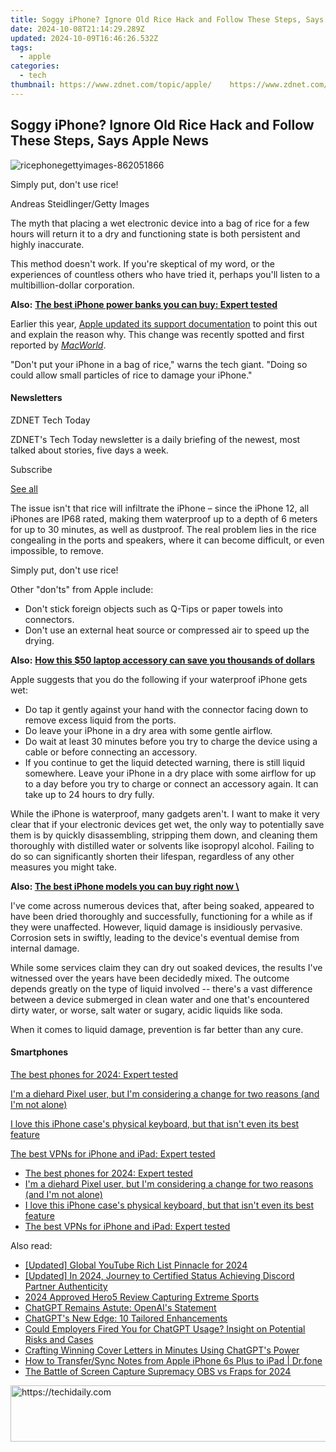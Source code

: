 ```yaml
---
title: Soggy iPhone? Ignore Old Rice Hack and Follow These Steps, Says Apple | ZDNET News
date: 2024-10-08T21:14:29.289Z
updated: 2024-10-09T16:46:26.532Z
tags:
  - apple
categories:
  - tech
thumbnail: https://www.zdnet.com/topic/apple/    https://www.zdnet.com/a/img/resize/9516a7b475e80f116e6a39e97ef8e02886722cfa/2024/02/22/5109dba0-4ba7-407d-87b7-92d85b3ca7cc/ricephonegettyimages-862051866.jpg?width=170&height=96&fit=crop&auto=webp
---
```


## Soggy iPhone? Ignore Old Rice Hack and Follow These Steps, Says Apple  News

![ricephonegettyimages-862051866](https://www.zdnet.com/a/img/resize/9d4fb804932629f464ac5dae99c9930db1c64d21/2024/02/22/5109dba0-4ba7-407d-87b7-92d85b3ca7cc/ricephonegettyimages-862051866.jpg?auto=webp&width=1280)

Simply put, don't use rice!

Andreas Steidlinger/Getty Images

The myth that placing a wet electronic device into a bag of rice for a few hours will return it to a dry and functioning state is both persistent and highly inaccurate. 

This method doesn't work. If you're skeptical of my word, or the experiences of countless others who have tried it, perhaps you'll listen to a multibillion-dollar corporation.

**Also:** [**The best iPhone power banks you can buy: Expert tested**](https://www.zdnet.com/article/best-iphone-power-bank/)

Earlier this year, [Apple updated its support documentation](https://support.apple.com/en-us/102643) to point this out and explain the reason why. This change was recently spotted and first reported by _[MacWorld](https://www.macworld.com/article/2239742/iphone-liquid-damage-dry-rice.html)_.

"Don't put your iPhone in a bag of rice," warns the tech giant. "Doing so could allow small particles of rice to damage your iPhone."

#### Newsletters

ZDNET Tech Today

ZDNET's Tech Today newsletter is a daily briefing of the newest, most talked about stories, five days a week.

 Subscribe

[See all](https://www.zdnet.com/newsletters/)

The issue isn't that rice will infiltrate the iPhone – since the iPhone 12, all iPhones are IP68 rated, making them waterproof up to a depth of 6 meters for up to 30 minutes, as well as dustproof. The real problem lies in the rice congealing in the ports and speakers, where it can become difficult, or even impossible, to remove. 

Simply put, don't use rice!

Other "don'ts" from Apple include:

* Don't stick foreign objects such as Q-Tips or paper towels into connectors.
* Don't use an external heat source or compressed air to speed up the drying.

**Also:** [**How this $50 laptop accessory can save you thousands of dollars**](https://www.zdnet.com/home-and-office/how-this-50-laptop-accessory-can-save-you-thousands-of-dollars/)

Apple suggests that you do the following if your waterproof iPhone gets wet:

* Do tap it gently against your hand with the connector facing down to remove excess liquid from the ports.
* Do leave your iPhone in a dry area with some gentle airflow.
* Do wait at least 30 minutes before you try to charge the device using a cable or before connecting an accessory.
* If you continue to get the liquid detected warning, there is still liquid somewhere. Leave your iPhone in a dry place with some airflow for up to a day before you try to charge or connect an accessory again. It can take up to 24 hours to dry fully.

While the iPhone is waterproof, many gadgets aren't. I want to make it very clear that if your electronic devices get wet, the only way to potentially save them is by quickly disassembling, stripping them down, and cleaning them thoroughly with distilled water or solvents like isopropyl alcohol. Failing to do so can significantly shorten their lifespan, regardless of any other measures you might take.

**Also: [The best iPhone models you can buy right now \\](https://www.zdnet.com/article/best-iphone/)**

I've come across numerous devices that, after being soaked, appeared to have been dried thoroughly and successfully, functioning for a while as if they were unaffected. However, liquid damage is insidiously pervasive. Corrosion sets in swiftly, leading to the device's eventual demise from internal damage.

While some services claim they can dry out soaked devices, the results I've witnessed over the years have been decidedly mixed. The outcome depends greatly on the type of liquid involved -- there's a vast difference between a device submerged in clean water and one that's encountered dirty water, or worse, salt water or sugary, acidic liquids like soda. 

When it comes to liquid damage, prevention is far better than any cure.

#### Smartphones

[The best phones for 2024: Expert tested](https://www.zdnet.com/article/best-phone/ "The best phones for 2024: Expert tested")

[I'm a diehard Pixel user, but I'm considering a change for two reasons (and I'm not alone)](https://www.zdnet.com/article/im-a-diehard-pixel-user-but-im-considering-a-change-for-two-reasons-and-im-not-alone/ "I'm a diehard Pixel user, but I'm considering a change for two reasons (and I'm not alone)")

[I love this iPhone case's physical keyboard, but that isn't even its best feature](https://www.zdnet.com/article/i-love-this-iphone-cases-physical-keyboard-but-that-isnt-even-its-best-feature/ "I love this iPhone case's physical keyboard, but that isn't even its best feature")

[The best VPNs for iPhone and iPad: Expert tested](https://www.zdnet.com/article/best-iphone-vpn/ "The best VPNs for iPhone and iPad: Expert tested")

* [The best phones for 2024: Expert tested](https://www.zdnet.com/article/best-phone/ "The best phones for 2024: Expert tested")
* [I'm a diehard Pixel user, but I'm considering a change for two reasons (and I'm not alone)](https://www.zdnet.com/article/im-a-diehard-pixel-user-but-im-considering-a-change-for-two-reasons-and-im-not-alone/ "I'm a diehard Pixel user, but I'm considering a change for two reasons (and I'm not alone)")
* [I love this iPhone case's physical keyboard, but that isn't even its best feature](https://www.zdnet.com/article/i-love-this-iphone-cases-physical-keyboard-but-that-isnt-even-its-best-feature/ "I love this iPhone case's physical keyboard, but that isn't even its best feature")
* [The best VPNs for iPhone and iPad: Expert tested](https://www.zdnet.com/article/best-iphone-vpn/ "The best VPNs for iPhone and iPad: Expert tested")

<ins class="adsbygoogle"
     style="display:block"
     data-ad-format="autorelaxed"
     data-ad-client="ca-pub-7571918770474297"
     data-ad-slot="1223367746"></ins>

<ins class="adsbygoogle"
     style="display:block"
     data-ad-client="ca-pub-7571918770474297"
     data-ad-slot="8358498916"
     data-ad-format="auto"
     data-full-width-responsive="true"></ins>

<span class="atpl-alsoreadstyle">Also read:</span>
<div><ul>
<li><a href="https://youtube-zero.techidaily.com/ed-global-youtube-rich-list-pinnacle-for-2024/"><u>[Updated] Global YouTube Rich List Pinnacle for 2024</u></a></li>
<li><a href="https://discord-videos.techidaily.com/updated-in-2024-journey-to-certified-status-achieving-discord-partner-authenticity/"><u>[Updated] In 2024, Journey to Certified Status Achieving Discord Partner Authenticity</u></a></li>
<li><a href="https://some-techniques.techidaily.com/2024-approved-hero5-review-capturing-extreme-sports/"><u>2024 Approved Hero5 Review Capturing Extreme Sports</u></a></li>
<li><a href="https://tech-hub.techidaily.com/chatgpt-remains-astute-openais-statement/"><u>ChatGPT Remains Astute: OpenAI's Statement</u></a></li>
<li><a href="https://tech-hub.techidaily.com/chatgpts-new-edge-10-tailored-enhancements/"><u>ChatGPT's New Edge: 10 Tailored Enhancements</u></a></li>
<li><a href="https://tech-hub.techidaily.com/could-employers-fired-you-for-chatgpt-usage-insight-on-potential-risks-and-cases/"><u>Could Employers Fired You for ChatGPT Usage? Insight on Potential Risks and Cases</u></a></li>
<li><a href="https://tech-hub.techidaily.com/crafting-winning-cover-letters-in-minutes-using-chatgpts-power/"><u>Crafting Winning Cover Letters in Minutes Using ChatGPT's Power</u></a></li>
<li><a href="https://iphone-transfer.techidaily.com/how-to-transfersync-notes-from-apple-iphone-6s-plus-to-ipad-drfone-by-drfone-transfer-from-ios/"><u>How to Transfer/Sync Notes from Apple iPhone 6s Plus to iPad | Dr.fone</u></a></li>
<li><a href="https://on-screen-recording.techidaily.com/the-battle-of-screen-capture-supremacy-obs-vs-fraps-for-2024/"><u>The Battle of Screen Capture Supremacy OBS vs Fraps for 2024</u></a></li>
</ul></div>

<!-- affiliate ads begin -->
<a href="https://appsumo.8odi.net/c/5597632/2100542/7443" target="_top" id="2100542">
  <img src="//a.impactradius-go.com/display-ad/7443-2100542" border="0" alt="https://techidaily.com" width="728" height="90"/>
</a>
<img height="0" width="0" src="https://appsumo.8odi.net/i/5597632/2100542/7443" style="position:absolute;visibility:hidden;" border="0" />
<!-- affiliate ads end -->

